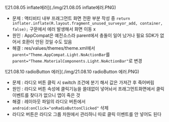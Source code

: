 ![21.08.05 inflate에러](./img/21.08.05 inflate에러.PNG)
+ 문제 : 액티비티 내부 프래그먼트 화면 전환 부분 작성 중 `return inflater.inflate(R.layout.fragment_unused_surveyor_add, container, false);` 구문에서 에러 발생해서 화면 이동 x
+ 원인 : AppCompat은 예전소스라 parent에서 충돌이 일어 났거나 필요 SDK가 없어서 호환이 안된 것일 수도 있음
+ 해결 : res/values/themes/theme.xml에서 `parent="Theme.AppCompat.Light.NoActionBar`를 `parent="Theme.MaterialComponents.Light.NoActionBar"`로 변경


![21.08.10 radioButton 에러](./img/21.08.10 radioButton 에러.PNG)
+ 문제 : 라디오 버튼 클릭 시 switch 조건에 분기 해서 값은 가져간 후 죽어버림 
+ 원인 : 라디오 버튼 속성에 클릭기능을 쓸데없이 넣어놔서 프래그먼트화면에서 클릭 이벤트를 찾다가 없으니 앱이 죽은 것
+ 해결 : 레이아웃 파일의 라디오 버튼에서 `android:onClick="onRadioButtonClicked"` 삭제
+ 라디오 버튼은 라디오 그룹 차원에서 관리하니 따로 클릭 이벤트를 안 넣어도 된다
